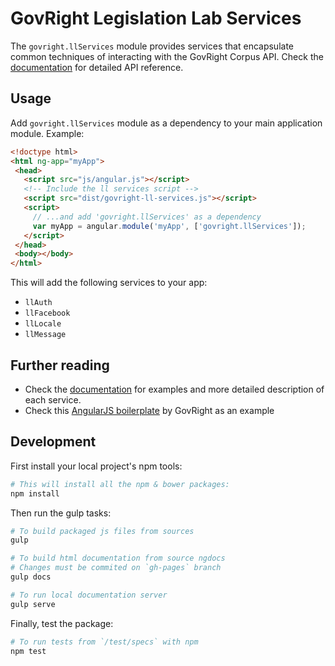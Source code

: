 # GovRight Legislation Lab Services

The `govright.llServices` module provides services that encapsulate
common techniques of interacting with the GovRight Corpus API.
Check the [documentation](http://govright.github.io/legislation-lab-services/docs/#/api/govright.llServices)
for detailed API reference.

## Usage

Add `govright.llServices` module as a dependency to your main application module. Example:

```html
<!doctype html>
<html ng-app="myApp">
 <head>
   <script src="js/angular.js"></script>
   <!-- Include the ll services script -->
   <script src="dist/govright-ll-services.js"></script>
   <script>
     // ...and add 'govright.llServices' as a dependency
     var myApp = angular.module('myApp', ['govright.llServices']);
   </script>
 </head>
 <body></body>
</html>
```

This will add the following services to your app:

* `llAuth`
* `llFacebook`
* `llLocale`
* `llMessage`

## Further reading

* Check the [documentation](http://govright.github.io/legislation-lab-services/docs/#/api/govright.llServices)
for examples and more detailed description of each service.
* Check this [AngularJS boilerplate](https://github.com/GovRight/angular-bootstrap) by GovRight as an example 

## Development

First install your local project's npm tools:

```bash
# This will install all the npm & bower packages:
npm install
```

Then run the gulp tasks:

```bash
# To build packaged js files from sources
gulp

# To build html documentation from source ngdocs
# Changes must be commited on `gh-pages` branch
gulp docs

# To run local documentation server
gulp serve
```

Finally, test the package:

```bash
# To run tests from `/test/specs` with npm
npm test
```
